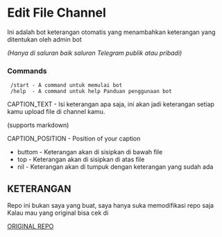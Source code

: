 # Edit File Channel

Ini adalah bot keterangan otomatis yang menambahkan keterangan yang ditentukan oleh admin bot

<i>(Hanya di saluran baik saluran Telegram publik atau pribadi)</i>

### Commands

```
 /start - A command untuk memulai bot
 /help  - A command untuk help Panduan penggunaan bot

```
CAPTION_TEXT - Isi keterangan apa saja, ini akan jadi keterangan setiap kamu upload file di channel kamu.

(supports markdown)

CAPTION_POSITION - Position of your caption

- buttom - Keterangan akan di sisipkan di bawah file
- top - Keterangan akan di sisipkan di atas file
- nil - Keterangan akan di tumpuk dengan keterangan yang sudah ada


## KETERANGAN

Repo ini bukan saya yang buat, saya hanya suka memodifikasi repo saja
Kalau mau yang original bisa cek di

[ORIGINAL REPO](https://github.com/Ts-Bots/AutoCaption-Ts_Bot-Clone)
